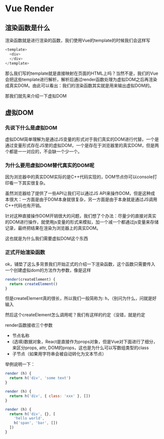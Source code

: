 # Vue Render

## 渲染函数是什么
渲染函数就是进行渲染的函数，我们使用Vue的template的时候我们会这样写
````javascript
<template>
  <div>
  </div>
</template>
````

那么我们写的template就是直接映射在页面的HTML上吗？当然不是，我们的Vue会把这些template进行解析，解析后通过render函数处理为虚拟DOM之后再渲染成真实DOM。由此可以看出：我们的渲染函数其实就是用来输出虚拟DOM的。

那我们就先来介绍一下虚拟DOM

## 虚拟DOM
### 先说下什么是虚拟DOM
虚拟DOM简单理解为是通过JS变量的形式对于我们真实的DOM进行代替。一个是通过变量形式存在JS里的虚拟DOM，一个是存在于浏览器里的真实DOM，但是两个都是一一对应的，不会缺一个少一个。

### 为什么要用虚拟DOM替代真实的DOM呢
因为浏览器中的真实DOM实际的是C++代码实现的，DOM节点你可以console打印看一下其实很复杂。

虽然浏览器给了提供了一些API让我们可以通过JS API来操作DOM，但是这种成本很大：一方面是由于DOM本身就很复杂，另一方面是由于本身就是通过JS调用C++代码也有开销。

针对这种直接操作DOM开销很大的问题，我们想了个办法：尽量少的直接对真实的DOM进行操作，就使用js变量的形式来模拟，加一个减一个都通过js变量来存储记录，最终把结果在渲染为浏览器上的真实DOM。

这也就是为什么我们需要虚拟DOM这个东西

### 正式开始渲染函数
ok，铺垫了这么多背景我们开始正式的介绍一下渲染函数，这个函数只需要传入一个创建虚拟dom的方法作为参数，像是这样
````javascript
render(createElement) {
  return createElement()
}
````

但是createElement真的很长，所以我们一般简称为: h，（别问为什么，问就是好输入

然后这个createElement怎么调用呢？我们有这样的约定（没错，就是约定

render函数接收三个参数
- 节点名称
- (选填)数据对象，React是直接作为props对象，但是Vue对下面进行了细分，来区分props, attr, DOM的props，这也是为什么可以写数组类型的class
- 子节点（如果用字符串会被自动转化为文本节点）

举例说明一下：
````javascript
render (h) {
  return h('div', 'some text')
}

render (h) {
  return h('div', { class: 'xxx' }, [])
}

render (h) {
  return h('div', {}, [
    'hello world',
    h('span', 'bar', [])
  ])
}
````
